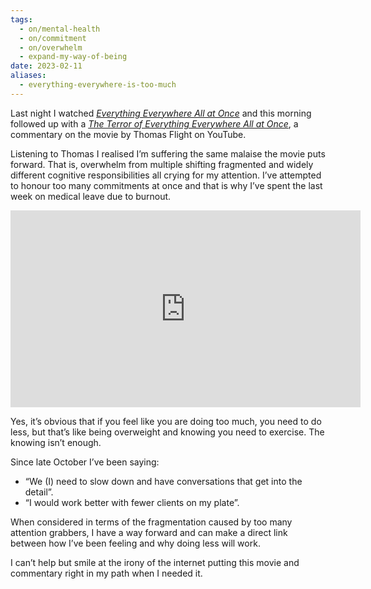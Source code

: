```yaml
---
tags:
  - on/mental-health
  - on/commitment
  - on/overwhelm
  - expand-my-way-of-being
date: 2023-02-11
aliases:
  - everything-everywhere-is-too-much
---
```

Last night I watched _[Everything Everywhere All at Once](https://www.imdb.com/title/tt6710474/)_ and this morning followed up with a _[The Terror of Everything Everywhere All at Once](https://youtu.be/VvclV0_o0JE)_, a commentary on the movie by Thomas Flight on YouTube.

Listening to Thomas I realised I’m suffering the same malaise the movie puts forward. That is, overwhelm from multiple shifting fragmented and widely different cognitive responsibilities all crying for my attention. I’ve attempted to honour too many commitments at once and that is why I’ve spent the last week on medical leave due to burnout.

<iframe width="560" height="315" src="https://www.youtube.com/embed/VvclV0_o0JE?si=qK1iHGlsxT1CS8kZ" title="YouTube video player" frameborder="0" allow="accelerometer; autoplay; clipboard-write; encrypted-media; gyroscope; picture-in-picture; web-share" allowfullscreen></iframe>

Yes, it’s obvious that if you feel like you are doing too much, you need to do less, but that’s like being overweight and knowing you need to exercise. The knowing isn’t enough.

Since late October I’ve been saying:
- “We (I) need to slow down and have conversations that get into the detail”.
- “I would work better with fewer clients on my plate”.

When considered in terms of the fragmentation caused by too many attention grabbers, I have a way forward and can make a direct link between how I’ve been feeling and why doing less will work.

I can’t help but smile at the irony of the internet putting this movie and commentary right in my path when I needed it.